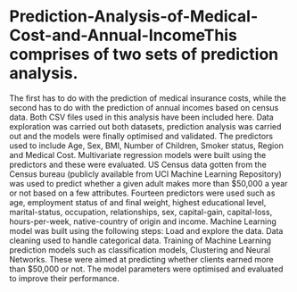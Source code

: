 # Prediction-Analysis-of-Medical-Cost-and-Annual-IncomeThis comprises of two sets of prediction analysis. 
The first has to do with the prediction of medical insurance costs, while the second has to do with the prediction of annual incomes based on census data. 
Both CSV files used in this analysis have been included here. Data exploration was carried out both datasets, prediction analysis was carried out and the 
models were finally optimised and validated. The predictors used to include Age, Sex, BMI, Number of Children, Smoker status, Region and Medical Cost. 
Multivariate regression models were built using the predictors and these were evaluated.
US Census data gotten from the Census bureau (publicly available from UCI Machine Learning Repository) was used to predict whether a given adult 
makes more than $50,000 a year or not based on a few attributes. Fourteen predictors were used such as age, employment status of and final weight, 
highest educational level, marital-status, occupation, relationships, sex, capital-gain, capital-loss, hours-per-week, native-country of origin and income. 
Machine Learning model was built using the following steps: Load and explore the data. Data cleaning used to handle categorical data. 
Training of Machine Learning prediction models such as classification models, Clustering and Neural Networks. 
These were aimed at predicting whether clients earned more than $50,000 or not. The model parameters were optimised and evaluated to improve their performance. 

